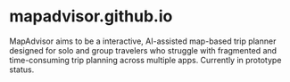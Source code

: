 # mapadvisor.github.io
MapAdvisor aims to be a interactive, AI-assisted map-based trip planner designed for solo and group travelers who struggle with fragmented and time-consuming trip planning across multiple apps. Currently in prototype status.
